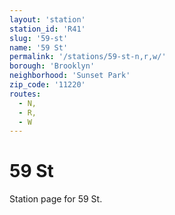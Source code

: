 ```yaml
---
layout: 'station'
station_id: 'R41'
slug: '59-st'
name: '59 St'
permalink: '/stations/59-st-n,r,w/'
borough: 'Brooklyn'
neighborhood: 'Sunset Park'
zip_code: '11220'
routes:
  - N,
  - R,
  - W
---
```

# 59 St

Station page for 59 St.
